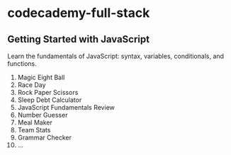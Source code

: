 # codecademy-full-stack

## Getting Started with JavaScript

Learn the fundamentals of JavaScript: syntax, variables, conditionals, and functions.

01. Magic Eight Ball
02. Race Day
03. Rock Paper Scissors
04. Sleep Debt Calculator
05. JavaScript Fundamentals Review
06. Number Guesser
07. Meal Maker
08. Team Stats
09. Grammar Checker
10. ...
